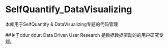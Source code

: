 # SelfQuantify_DataVisualizing
本库用于SelfQuantify &amp; DataVisualizing专题的代码管理

##关于ddur
ddur: Data Driven User Research
是数据数据驱动的的用户研究专题。
